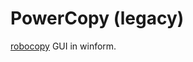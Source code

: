 # PowerCopy (legacy)

[robocopy](https://learn.microsoft.com/en-us/windows-server/administration/windows-commands/robocopy) GUI in winform.
